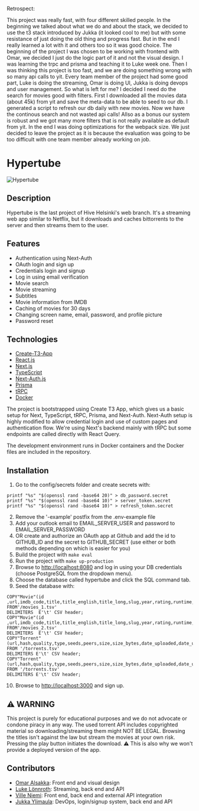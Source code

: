 Retrospect:

This project was really fast, with four different skilled people. In the beginning we talked about what we do and about the stack, we decided to use the t3 stack introduced by Jukka (it looked cool to me) but with some resistance of just doing the old thing and progress fast. But in the end I really learned a lot with it and others too so it was good choice. The beginning of the project I was chosen to be working with frontend with Omar, we decided I just do the logic part of it and not the visual design. I was learning the trpc and prisma and teaching it to Luke week one. Then I was thinking this project is too fast, and we are doing something wrong with so many api calls to yit. Every team member of the project had some good part, Luke is doing the streaming, Omar is doing UI, Jukka is doing devops and user management. So what is left for me? I decided I need do the search for movies good with filters. First I downloaded all the movies data (about 45k) from yit and save the meta-data to be able to seed to our db. I generated a script to refresh our db daily with new movies. Now we have the continous search and not wasted api calls! Allso as a bonus our system is robust and we got many more filters that is not really available as default from yit. In the end I was doing optimizations for the webpack size. We just decided to leave the project as it is because the evaluation was going to be too difficult with one team member already working on job.

# Hypertube 
![Hypertube](https://img.shields.io/github/languages/top/Jukkay/hypertube)

## Description

Hypertube is the last project of Hive Helsinki's web branch. It's a streaming web app similar to Netflix, but it downloads and caches bittorrents to the server and then streams them to the user.

## Features

* Authentication using Next-Auth
* OAuth login and sign up
* Credentials login and signup
* Log in using email verification
* Movie search
* Movie streaming
* Subtitles
* Movie information from IMDB
* Caching of movies for 30 days
* Changing screen name, email, password, and profile picture
* Password reset

## Technologies

* [Create-T3-App](https://beta.create.t3.gg)
* [React.js](https://reactjs.org/)
* [Next.js](https://nextjs.org/)
* [TypeScript](https://www.typescriptlang.org/)
* [Next-Auth.js](https://next-auth.js.org)
* [Prisma](https://prisma.io)
* [tRPC](https://trpc.io)
* [Docker](https://docker.com)

The project is bootstrapped using Create T3 App, which gives us a basic setup for Next, TypeScript, tRPC, Prisma, and Next-Auth. Next-Auth setup is highly modified to allow credential login and use of custom pages and authentication flow. We're using Next's backend mainly with tRPC but some endpoints are called directly with React Query.

The development environment runs in Docker containers and the Docker files are included in the repository.

## Installation

1. Go to the config/secrets folder and create secrets with:
```
printf "%s" "$(openssl rand -base64 20)" > db_password.secret
printf "%s" "$(openssl rand -base64 10)" > server_token.secret
printf "%s" "$(openssl rand -base64 10)" > refresh_token.secret
```
2. Remove the '-example' postfix from the .env-example file
3. Add your outlook email to EMAIL_SERVER_USER and password to EMAIL_SERVER_PASSWORD
4. OR create and authorize an OAuth app at Github and add the id to GITHUB_ID and the secret to GITHUB_SECRET (use either or both methods depending on which is easier for you)
5. Build the project with ```make eval```
6. Run the project with ```make up-production```
7. Browse to [http://localhost:8080](http://localhost:8080) and log in using your DB credentials (choose PostgreSQL from the dropdown menu).
8. Choose the database called hypertube and click the SQL command tab.
9. Seed the database with:
```
COPY"Movie"(id ,url,imdb_code,title,title_english,title_long,slug,year,rating,runtime,genres,summary,description_full,synopsis,yt_trailer_code,language,mpa_rating,background_image,background_image_original,small_cover_image,medium_cover_image,large_cover_image,state,date_uploaded,date_uploaded_unix)
FROM'/movies_1.tsv'
DELIMITERS  E'\t' CSV header;
COPY"Movie"(id ,url,imdb_code,title,title_english,title_long,slug,year,rating,runtime,genres,summary,description_full,synopsis,yt_trailer_code,language,mpa_rating,background_image,background_image_original,small_cover_image,medium_cover_image,large_cover_image,state,date_uploaded,date_uploaded_unix)
FROM'/movies_2.tsv'
DELIMITERS  E'\t' CSV header;
COPY"Torrent"(url,hash,quality,type,seeds,peers,size,size_bytes,date_uploaded,date_uploaded_unix,"movieId")
FROM '/torrents.tsv'
DELIMITERS E'\t' CSV header;
COPY"Torrent"(url,hash,quality,type,seeds,peers,size,size_bytes,date_uploaded,date_uploaded_unix,"movieId")
FROM '/torrents.tsv'
DELIMITERS E'\t' CSV header;
```
10. Browse to [http://localhost:3000](http://localhost:3000) and sign up.

## :warning: WARNING

This project is purely for educational purposes and we do not advocate or condone piracy in any way. The used torrent API includes copyrighted material so downloading/streaming them might NOT BE LEGAL. Browsing the titles isn't against the law but stream the movies at your own risk. Pressing the play button initiates the download. :warning:
This is also why we won't provide a deployed version of the app.

## Contributors

* [Omar Alsakka](https://github.com/omaralsakka): Front end and visual design
* [Luke Lönnroth](https://github.com/Microsmosis): Streaming, back end and API
* [Ville Niemi](https://github.com/vilniemi): Front end, back end and external API integration
* [Jukka Ylimaula](https://github.com/Jukkay): DevOps, login/signup system, back end and API

